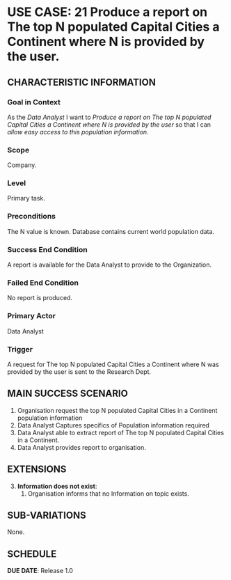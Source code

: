 # USE CASE: 21 Produce a report on The top N populated Capital Cities a Continent where N is provided by the user.

## CHARACTERISTIC INFORMATION

### Goal in Context

As the *Data Analyst* I want to *Produce a report on The top N populated Capital Cities a Continent  where N is provided by the user* so that I can  *allow easy access to this population information.*

### Scope

Company.

### Level

Primary task.

### Preconditions

The N value is known. Database contains current world population data.

### Success End Condition

A report is available for the Data Analyst to provide to the Organization.

### Failed End Condition

No report is produced.

### Primary Actor

Data Analyst
### Trigger

A request for The top N populated Capital Cities a Continent where N was provided by the user is sent to the Research Dept.

## MAIN SUCCESS SCENARIO

1. Organisation request the top N populated Capital Cities in a Continent population information
2. Data Analyst Captures specifics of Population information required
3. Data Analyst able to extract report of The top N populated Capital Cities in a Continent.
4. Data Analyst provides report to organisation.



## EXTENSIONS

3. **Information does not exist**:
    1. Organisation informs that no Information on topic exists.

## SUB-VARIATIONS

None.

## SCHEDULE

**DUE DATE**: Release 1.0